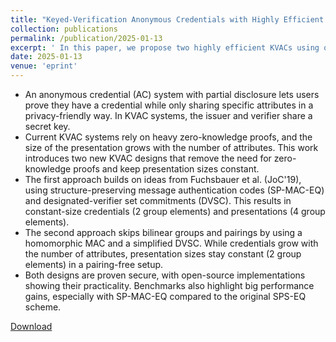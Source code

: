 ```yaml
---
title: "Keyed-Verification Anonymous Credentials with Highly Efficient Partial Disclosure"
collection: publications
permalink: /publication/2025-01-13
excerpt: ' In this paper, we propose two highly efficient KVACs using our novel primitives: SP-MAC-EQ and a homomorphic MAC.'
date: 2025-01-13
venue: 'eprint'
---
```



<ul>
  <li>An anonymous credential (AC) system with partial disclosure lets users prove they have a credential while only sharing specific attributes in a privacy-friendly way. In KVAC systems, the issuer and verifier share a secret key.</li>
  <li>Current KVAC systems rely on heavy zero-knowledge proofs, and the size of the presentation grows with the number of attributes. This work introduces two new KVAC designs that remove the need for zero-knowledge proofs and keep presentation sizes constant.</li>
  <li>The first approach builds on ideas from Fuchsbauer et al. (JoC'19), using structure-preserving message authentication codes (SP-MAC-EQ) and designated-verifier set commitments (DVSC). This results in constant-size credentials (2 group elements) and presentations (4 group elements).</li>
  <li>The second approach skips bilinear groups and pairings by using a homomorphic MAC and a simplified DVSC. While credentials grow with the number of attributes, presentation sizes stay constant (2 group elements) in a pairing-free setup.</li>
  <li>Both designs are proven secure, with open-source implementations showing their practicality. Benchmarks also highlight big performance gains, especially with SP-MAC-EQ compared to the original SPS-EQ scheme.</li>
</ul>


[Download](https://eprint.iacr.org/2025/041.pdf)